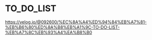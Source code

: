 # TO_DO_LIST
https://velog.io/@092600/%EC%8A%A4%ED%94%84%EB%A7%81-%EB%B6%80%ED%8A%B8%EB%A1%9C-TO-DO-LIST-%EB%A7%8C%EB%93%A4%EA%B8%B0
